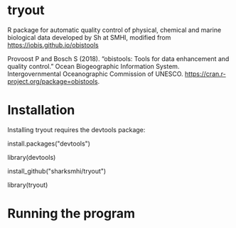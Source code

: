# tryout

R package for automatic quality control of physical, chemical and marine biological data developed by Sh at SMHI, modified from https://iobis.github.io/obistools

Provoost P and Bosch S (2018). “obistools: Tools for data enhancement and quality control.” Ocean Biogeographic Information System. Intergovernmental Oceanographic Commission of UNESCO. https://cran.r-project.org/package=obistools.

# Installation
Installing tryout requires the devtools package:

install.packages("devtools")

library(devtools)

install_github("sharksmhi/tryout")

library(tryout)

# Running the program
